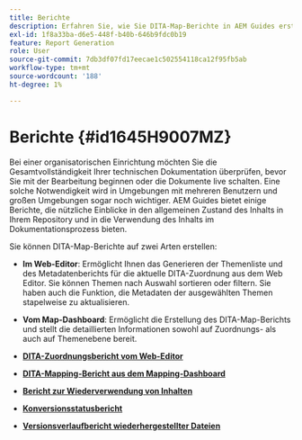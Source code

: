 ```yaml
---
title: Berichte
description: Erfahren Sie, wie Sie DITA-Map-Berichte in AEM Guides erstellen.
exl-id: 1f8a33ba-d6e5-448f-b40b-646b9fdc0b19
feature: Report Generation
role: User
source-git-commit: 7db3df07fd17eecae1c502554118ca12f95fb5ab
workflow-type: tm+mt
source-wordcount: '188'
ht-degree: 1%

---
```


# Berichte {#id1645H9007MZ}

Bei einer organisatorischen Einrichtung möchten Sie die Gesamtvollständigkeit Ihrer technischen Dokumentation überprüfen, bevor Sie mit der Bearbeitung beginnen oder die Dokumente live schalten. Eine solche Notwendigkeit wird in Umgebungen mit mehreren Benutzern und großen Umgebungen sogar noch wichtiger. AEM Guides bietet einige Berichte, die nützliche Einblicke in den allgemeinen Zustand des Inhalts in Ihrem Repository und in die Verwendung des Inhalts im Dokumentationsprozess bieten.

Sie können DITA-Map-Berichte auf zwei Arten erstellen:

- **Im Web-Editor**: Ermöglicht Ihnen das Generieren der Themenliste und des Metadatenberichts für die aktuelle DITA-Zuordnung aus dem Web Editor. Sie können Themen nach Auswahl sortieren oder filtern. Sie haben auch die Funktion, die Metadaten der ausgewählten Themen stapelweise zu aktualisieren.
- **Vom Map-Dashboard**: Ermöglicht die Erstellung des DITA-Map-Berichts und stellt die detaillierten Informationen sowohl auf Zuordnungs- als auch auf Themenebene bereit.

- **[DITA-Zuordnungsbericht vom Web-Editor](reports-web-editor.md)**

- **[DITA-Mapping-Bericht aus dem Mapping-Dashboard](reports-ditamap.md)**

- **[Bericht zur Wiederverwendung von Inhalten](reports-content-reuse.md)**

- **[Konversionsstatusbericht](reports-convertion-status.md)**

- **[Versionsverlaufbericht wiederhergestellter Dateien](reports-reverted-file-version-history.md)**
